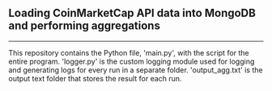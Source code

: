 ## Loading CoinMarketCap API data into MongoDB and performing aggregations
--------------------------------------
This repository contains the Python file, 'main.py', with the script for the entire program.
'logger.py' is the custom logging module used for logging and generating logs for every run in a separate folder.
'output_agg.txt' is the output text folder that stores the result for each run.
